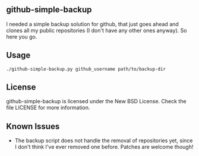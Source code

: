 github-simple-backup
--------------------

I needed a simple backup solution for github, that just goes ahead and clones
all my public repositories (I don't have any other ones anyway). So here you
go.

Usage
-----
    ./github-simple-backup.py github_username path/to/backup-dir

License
-------
github-simple-backup is licensed under the New BSD License. Check the file
LICENSE for more information.

Known Issues
------------
* The backup script does not handle the removal of repositories yet, since I
  don't think I've ever removed one before. Patches are welcome though!

